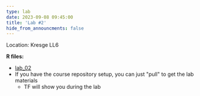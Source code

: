 ```yaml
---
type: lab
date: 2023-09-08 09:45:00
title: 'Lab #2'
hide_from_announcments: false
---
```

Location: Kresge LL6

**R files:**
- [lab_02](https://github.com/coredatascience-fa23/BST219/tree/main/Labs/Lab_02)
- If you have the course repository setup, you can just "pull" to get the lab materials
    - TF will show you during the lab